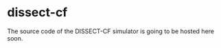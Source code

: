 dissect-cf
==========

The source code of the DISSECT-CF simulator is going to be hosted here soon.
